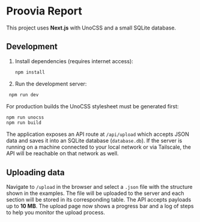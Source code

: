 # Proovia Report

This project uses **Next.js** with UnoCSS and a small SQLite database.

## Development

1. Install dependencies (requires internet access):

   ```bash
   npm install
   ```

2. Run the development server:

 ```bash
  npm run dev
  ```

For production builds the UnoCSS stylesheet must be generated first:

```bash
npm run unocss
npm run build
```

The application exposes an API route at `/api/upload` which accepts JSON data
and saves it into an SQLite database (`database.db`). If the server is running
on a machine connected to your local network or via Tailscale, the API will be
reachable on that network as well.

## Uploading data

Navigate to `/upload` in the browser and select a `.json` file with the
structure shown in the examples. The file will be uploaded to the server and
each section will be stored in its corresponding table. The API accepts payloads
up to **10&nbsp;MB**. The upload page now shows a progress bar and a log of steps
to help you monitor the upload process.
